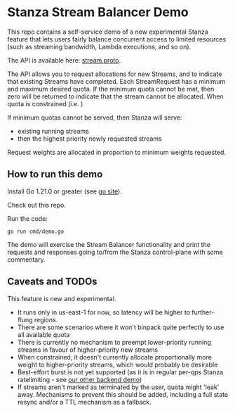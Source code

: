 # Stanza Stream Balancer Demo

This repo contains a self-service demo of a new experimental Stanza feature that lets users fairly balance concurrent access to 
limited resources (such as streaming bandwidth, Lambda executions, and so on).

The API is available here: [stream.proto](https://github.com/StanzaSystems/apis/blob/main/stanza/hub/v1/stream.proto).

The API allows you to request allocations for new Streams, and to indicate that existing Streams have completed.
Each StreamRequest has a minimum and maximum desired quota. If the minimum quota cannot be met, then zero will be returned to indicate that the stream cannot be allocated.
When quota is constrained (i.e. )

If minimum quotas cannot be served, then Stanza will serve:
 * existing running streams
 * then the highest priority newly requested streams

Request weights are allocated in proportion to minimum weights requested.

## How to run this demo

Install Go 1.21.0 or greater (see [go site](https://go.dev/doc/install)).

Check out this repo.

Run the code:
```
go run cmd/demo.go
```

The demo will exercise the Stream Balancer functionality and print the requests and responses going to/from the Stanza control-plane 
with some commentary.

## Caveats and TODOs

This feature is new and experimental. 
 * It runs only in us-east-1 for now, so latency will be higher to further-flung regions. 
 * There are some scenarios where it won't binpack quite perfectly to use all available quota
 * There is currently no mechanism to preempt lower-priority running streams in favour of higher-priority new streams
 * When constrained, it doesn't currently allocate proportionally more weight to higher-priority streams, which would probably be desirable
 * Best-effort burst is not yet supported (as it is in regular per-qps Stanza ratelimiting - see [our other backend demo](https://github.com/StanzaSystems/stanza-api-demo))
 * If streams aren't marked as terminated by the user, quota might 'leak' away. Mechanisms to prevent this should be added, including a full state resync and/or a TTL mechanism as a fallback.

